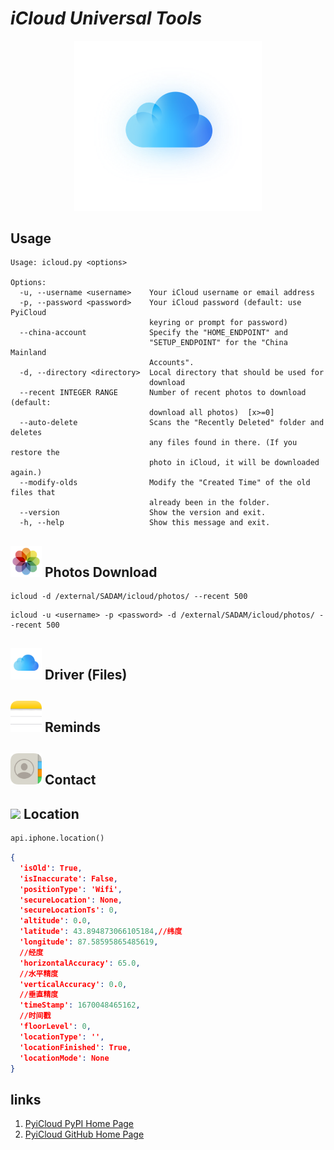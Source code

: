 # <cite>iCloud Universal Tools</cite> 
<p align="center">
    <img width="300" src="assets/41166dada6559cb93c7a4ff0ea681e52.png">
</p>

## Usage
```shell
Usage: icloud.py <options>

Options:
  -u, --username <username>    Your iCloud username or email address
  -p, --password <password>    Your iCloud password (default: use PyiCloud
                               keyring or prompt for password)
  --china-account              Specify the "HOME_ENDPOINT" and
                               "SETUP_ENDPOINT" for the "China Mainland
                               Accounts".
  -d, --directory <directory>  Local directory that should be used for
                               download
  --recent INTEGER RANGE       Number of recent photos to download (default:
                               download all photos)  [x>=0]
  --auto-delete                Scans the "Recently Deleted" folder and deletes
                               any files found in there. (If you restore the
                               photo in iCloud, it will be downloaded again.)
  --modify-olds                Modify the "Created Time" of the old files that
                               already been in the folder.
  --version                    Show the version and exit.
  -h, --help                   Show this message and exit.
```
## <img width="50" src="assets/1c11f0fa22d4e93f8dc179b8ff84791d.png"> Photos Download
```shell
icloud -d /external/SADAM/icloud/photos/ --recent 500
```

```shell
icloud -u <username> -p <password> -d /external/SADAM/icloud/photos/ --recent 500
```


## <img width="50" src="assets/dccb81ba3f0f63e9a50c162007f59c4a.png"> Driver (Files)



## <img width="50" src="assets/ddc3380f93d44a376c586796bb7c16a7.png"> Reminds

## <img width="50" src="assets/4b1d90456b68a8d4d4b91adb39e60b70.png"> Contact



## <img width="50" src="https://www.icloud.com.cn/system/icloud.com/2302Hotfix226/en-us/32f2db22e40a7765c151f4d947c2be50.png"> Location



[//]: # (![]&#40;https://www.icloud.com.cn/system/icloud.com/2302Hotfix226/en-us/32f2db22e40a7765c151f4d947c2be50.png&#41;)

```python
api.iphone.location()
```

```json
{
  'isOld': True,
  'isInaccurate': False,
  'positionType': 'Wifi',
  'secureLocation': None,
  'secureLocationTs': 0,
  'altitude': 0.0,
  'latitude': 43.894873066105184,//纬度
  'longitude': 87.58595865485619,
  //经度
  'horizontalAccuracy': 65.0,
  //水平精度
  'verticalAccuracy': 0.0,
  //垂直精度
  'timeStamp': 1670048465162,
  //时间戳
  'floorLevel': 0,
  'locationType': '',
  'locationFinished': True,
  'locationMode': None
}
```

## links

1. [PyiCloud PyPI Home Page](https://pypi.org/project/pyicloud/)
2. [PyiCloud GitHub Home Page](https://pypi.org/project/pyicloud/) 
